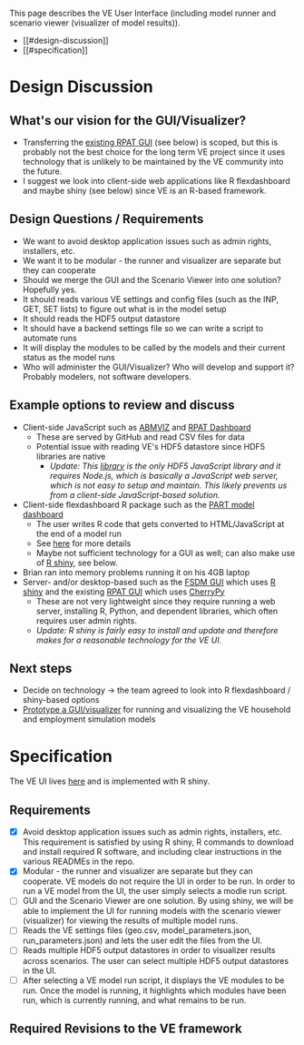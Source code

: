 This page describes the VE User Interface (including model runner and scenario viewer (visualizer of model results)). 
  - [[#design-discussion]]
  - [[#specification]]

# Design Discussion

## What's our vision for the GUI/Visualizer?
  - Transferring the [existing RPAT GUI](https://planningtools.transportation.org/files/63.pdf) (see below) is scoped, but this is probably not the best choice for the long term VE project since it uses technology that is unlikely to be maintained by the VE community into the future.
  - I suggest we look into client-side web applications like R flexdashboard and maybe shiny (see below) since VE is an R-based framework.

## Design Questions / Requirements
  - We want to avoid desktop application issues such as admin rights, installers, etc.
  - We want it to be modular - the runner and visualizer are separate but they can cooperate
  - Should we merge the GUI and the Scenario Viewer into one solution?  Hopefully yes.
  - It should reads various VE settings and config files (such as the INP, GET, SET lists) to figure out what is in the model setup
  - It should reads the HDF5 output datastore
  - It should have a backend settings file so we can write a script to automate runs
  - It will display the modules to be called by the models and their current status as the model runs
  - Who will administer the GUI/Visualizer?  Who will develop and support it?  Probably modelers, not software developers.

## Example options to review and discuss
  - Client-side JavaScript such as [ABMVIZ](http://rsginc.github.io/ABMVIZ) and [RPAT Dashboard](http://gregorbj.github.io/RPAT_Viewer_Pilot/VizRPAT)
    - These are served by GitHub and read CSV files for data 
    - Potential issue with reading VE's HDF5 datastore since HDF5 libraries are native
      - *Update: This [library](https://github.com/HDF-NI/hdf5.node) is the only HDF5 JavaScript library and it requires Node.js, which is basically a JavaScript web server, which is not easy to setup and maintain.  This likely prevents us from a client-side JavaScript-based solution.*
  - Client-side flexdashboard R package such as the [PART model dashboard](http://rsginc.github.io/part_model)
    - The user writes R code that gets converted to HTML/JavaScript at the end of a model run
    - See [here](http://rsginc.github.io/part_model/Modeling%20Knowledge%20Sharing%20--%20PART%20Dashboard.pptx) for more details
    - Maybe not sufficient technology for a GUI as well; can also make use of [R shiny](https://shiny.rstudio.com/), see below.
   - Brian ran into memory problems running it on his 4GB laptop
  - Server- and/or desktop-based such as the [FSDM GUI](https://github.com/gregorbj/FSDM_GUI/blob/master/documentation/FSDM_Users_Guide_20161116.docx) which uses [R shiny](https://shiny.rstudio.com/) and the existing [RPAT GUI](https://planningtools.transportation.org/files/63.pdf) which uses [CherryPy](http://cherrypy.org)
    - These are not very lightweight since they require running a web server, installing R, Python, and dependent libraries, which often requires user admin rights.
    - *Update: R shiny is fairly easy to install and update and therefore makes for a reasonable technology for the VE UI.*

## Next steps
  - Decide on technology -> the team agreed to look into R flexdashboard / shiny-based options
  - [Prototype a GUI/visualizer](https://github.com/gregorbj/VisionEval/issues/46) for running and visualizing the VE household and employment simulation models
  
# Specification
The VE UI lives [here](https://github.com/gregorbj/VisionEval/tree/master/sources/VEGUI) and is implemented with R shiny.

## Requirements
  - [x] Avoid desktop application issues such as admin rights, installers, etc.  This requirement is satisfied by using R shiny, R commands to download and install required R software, and including clear instructions in the various READMEs in the repo. 
  - [x] Modular - the runner and visualizer are separate but they can cooperate.  VE models do not require the UI in order to be run.  In order to run a VE model from the UI, the user simply selects a modle run script.
  - [ ] GUI and the Scenario Viewer are one solution.  By using shiny, we will be able to implement the UI for running models with the scenario viewer (visualizer) for viewing the results of multiple model runs. 
  - [ ] Reads the VE settings files (geo.csv, model_parameters.json, run_parameters.json) and lets the user edit the files from the UI.
  - [ ] Reads multiple HDF5 output datastores in order to visualizer results across scenarios.  The user can select multiple HDF5 output datastores in the UI.
  - [ ] After selecting a VE model run script, it displays the VE modules to be run.  Once the model is running, it highlights which modules have been run, which is currently running, and what remains to be run.

## Required Revisions to the VE framework
